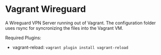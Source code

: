 # Vagrant Wireguard

A Wireguard VPN Server running out of Vagrant. 
The configuration folder uses rsync for syncronizing the files into the Vagrant VM.

Required Plugins:
- vagrant-reload: `vagrant plugin install vagrant-reload`
